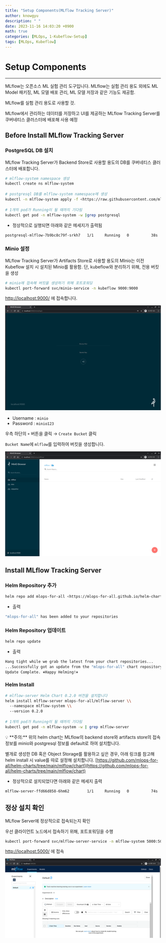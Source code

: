 ```yaml
---
title: "Setup Components(MLflow Tracking Server)"
author: knowgyu
description: " "
date: 2023-11-16 14:03:20 +0900
math: true
categories: [MLOps, 1-Kubeflow-Setup]
tags: [MLOps, Kubeflow]
---
```


# Setup Components
---
MLflow는 오픈소스 ML 실험 관리 도구입니다. MLflow는 실험 관리 용도 외에도 ML Model 패키징, ML 모델 배포 관리, ML 모델 저장과 같은 기능도 제공함.

MLflow를 실험 관리 용도로 사용할 것.

MLflow에서 관리하는 데이터를 저장하고 UI를 제공하는 MLflow Tracking Server를 쿠버네티스 클러스터에 배포해 사용 예정

## Before Install MLflow Tracking Server

### PostgreSQL DB 설치

MLflow Tracking Server가 Backend Store로 사용할 용도의 DB를 쿠버네티스 클러스터에 배포합니다.

```bash
# mlflow-system namespace 생성
kubectl create ns mlflow-system

# postgresql DB를 mlflow-system namespace에 생성
kubectl -n mlflow-system apply -f <https://raw.githubusercontent.com/mlops-for-all/helm-charts/b94b5fe4133f769c04b25068b98ccfa7a505aa60/mlflow/manifests/postgres.yaml>

# 1개의 pod가 Running이 될 때까지 기다림
kubectl get pod -n mlflow-system -w |grep postgresql
```

- 정상적으로 실행되면 아래와 같은 메세지가 출력됨

```bash
postgresql-mlflow-7b9bc8c79f-srkh7   1/1     Running   0          38s
```

### Minio 설정

MLflow Tracking Server가 Artifacts Store로 사용할 용도의 MInio는 이전 Kubeflow 설치 시 설치된 Minio를 활용함. 단, kubeflow와 분리하기 위해, 전용 버킷을 생성

```bash
# minio에 접속해 버킷을 생성하기 위해 포트포워딩
kubectl port-forward svc/minio-service -n kubeflow 9000:9000
```

[http://localhost:9000/](http://localhost:9000/) 에 접속합니다.

![Untitled](/assets/img/kubeflow/kube101.png)

- Username : `minio`
- Password : `minio123`

우측 하단의 `+` 버튼을 클릭 → `Create Bucket` 클릭

`Bucket Name`에 `mlflow`를 입력하여 버킷을 생성합니다.

![Untitled](/assets/img/kubeflow/kube102.png)

## Install MLflow Tracking Server

### Helm Repository 추가

```bash
helm repo add mlops-for-all <https://mlops-for-all.github.io/helm-charts>
```

- 출력

```bash
"mlops-for-all" has been added to your repositories
```

### Helm Repository 업데이트

```bash
helm repo update
```

- 출력

```bash
Hang tight while we grab the latest from your chart repositories...
...Successfully got an update from the "mlops-for-all" chart repository
Update Complete. ⎈Happy Helming!⎈
```

### Helm Install

```bash
# mlflow-server Helm Chart 0.2.0 버전을 설치합니다
helm install mlflow-server mlops-for-all/mlflow-server \\
  --namespace mlflow-system \\
  --version 0.2.0

# 1개의 pod가 Running이 될 때까지 기다림
kubectl get pod -n mlflow-system -w | grep mlflow-server
```

<aside> 💡 **주의:** 위의 helm chart는 MLflow의 backend store와 artifacts store의 접속 정보를 minio와 postgresql 정보를 default로 하여 설치합니다.

별개로 생성한 DB 혹은 Object Storage를 활용하고 싶은 경우, 아래 링크를 참고해 helm install 시 value를 따로 설정해 설치합니다. [https://github.com/mlops-for-all/helm-charts/tree/main/mlflow/chart](https://github.com/mlops-for-all/helm-charts/tree/main/mlflow/chart)

</aside>

- 정상적으로 설치되었다면 아래와 같은 메세지 출력

```bash
mlflow-server-ffd66d858-6hm62        1/1     Running   0          74s
```

## 정상 설치 확인

MLflow Server에 정상적으로 접속되는지 확인

우선 클라이언트 노드에서 접속하기 위해, 포트포워딩을 수행

```bash
kubectl port-forward svc/mlflow-server-service -n mlflow-system 5000:5000
```

[http://localhost:5000/](http://localhost:5000/) 에 접속

![Untitled](/assets/img/kubeflow/kube103.png)
